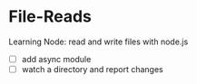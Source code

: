 # File-Reads

Learning Node: read and write files with node.js

- [ ] add async module
- [ ] watch a directory and report changes